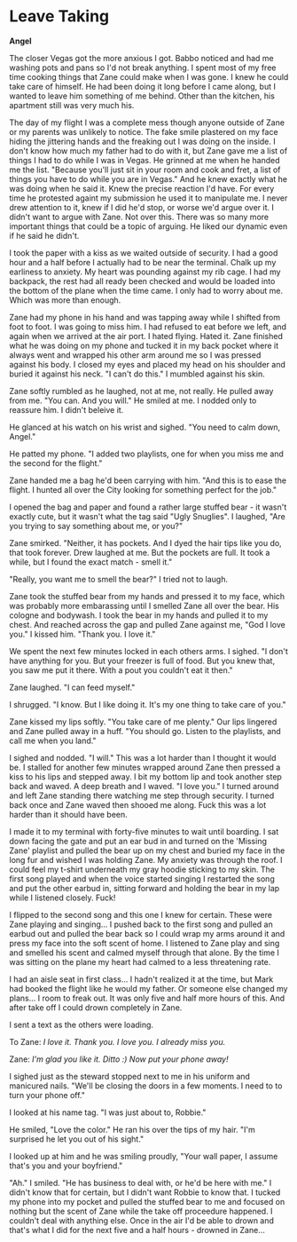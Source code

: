 # Leave Taking

**Angel**

The closer Vegas got the more anxious I got.  Babbo noticed and had me washing pots and pans so I'd not break anything.  I spent most of my free time cooking things that Zane could make when I was gone.  I knew he could take care of himself.  He had been doing it long before I came along, but I wanted to leave him something of me behind.  Other than the kitchen, his apartment still was very much his.

The day of my flight I was a complete mess though anyone outside of Zane or my parents was unlikely to notice.  The fake smile plastered on my face hiding the jittering hands and the freaking out I was doing on the inside.  I don't know how much my father had to do with it, but Zane gave me a list of things I had to do while I was in Vegas.  He grinned at me when he handed me the list.  "Because you'll just sit in your room and cook and fret, a list of things you have to do while you are in Vegas."  And he knew exactly what he was doing when he said it.  Knew the precise reaction I'd have.  For every time he protested againt my submission he used it to manipulate me.  I never drew attention to it, knew if I did he'd stop, or worse we'd argue over it.  I didn't want to argue with Zane.  Not over this.  There was so many more important things that could be a topic of arguing.  He liked our dynamic even if he said he didn't.

I took the paper with a kiss as we waited outside of security.  I had a good hour and a half before I actually had to be near the terminal.  Chalk up my earliness to anxiety.  My heart was pounding against my rib cage.  I had my backpack, the rest had all ready been checked and would be loaded into the bottom of the plane when the time came.  I only had to worry about me.  Which was more than enough.

Zane had my phone in his hand and was tapping away while I shifted from foot to foot.  I was going to miss him.  I had refused to eat before we left, and again when we arrived at the air port.  I hated flying.  Hated it.  Zane finished what he was doing on my phone and tucked it in my back pocket where it always went and wrapped his other arm around me so I was pressed against his body.  I closed my eyes and placed my head on his shoulder and buried it against his neck.  "I can't do this."  I mumbled against his skin.

Zane softly rumbled as he laughed, not at me, not really.  He pulled away from me.  "You can.  And you will."  He smiled at me.  I nodded only to reassure him.  I didn't beleive it.

He glanced at his watch on his wrist and sighed.  "You need to calm down, Angel."

He patted my phone.  "I added two playlists, one for when you miss me and the second for the flight."

Zane handed me a bag he'd been carrying with him.  "And this is to ease the flight.  I hunted all over the City looking for something perfect for the job."

I opened the bag and paper and found a rather large stuffed bear - it wasn't exactly cute, but it wasn't what the tag said "Ugly Snuglies".  I laughed, "Are you trying to say something about me, or you?"

Zane smirked.  "Neither, it has pockets.  And I dyed the hair tips like you do, that took forever.  Drew laughed at me.  But the pockets are full.  It took a while, but I found the exact match - smell it."

"Really, you want me to smell the bear?"  I tried not to laugh.

Zane took the stuffed bear from my hands and pressed it to my face, which was probably more embarassing until I smelled Zane all over the bear.  His cologne and bodywash.  I took the bear in my hands and pulled it to my chest.  And reached across the gap and pulled Zane against me, "God I love you."  I kissed him.  "Thank you. I love it."

We spent the next few minutes locked in each others arms.  I sighed.  "I don't have anything for you.  But your freezer is full of food.  But you knew that, you saw me put it there.  With a pout you couldn't eat it then."

Zane laughed.  "I can feed myself."

I shrugged.  "I know.  But I like doing it.  It's my one thing to take care of you."

Zane kissed my lips softly.  "You take care of me plenty."  Our lips lingered and Zane pulled away in a huff.  "You should go.  Listen to the playlists, and call me when you land."

I sighed and nodded.  "I will."  This was a lot harder than I thought it would be.  I stalled for another few minutes wrapped around Zane then pressed a kiss to his lips and stepped away.  I bit my bottom lip and took another step back and waved.  A deep breath and I waved. "I love you."  I turned around and left Zane standing there watching me step through security.  I turned back once and Zane waved then shooed me along.   Fuck this was a lot harder than it should have been.

I made it to my terminal with forty-five minutes to wait until boarding.  I sat down facing the gate and put an ear bud in and turned on the 'Missing Zane' playlist and pulled the bear up on my chest and buried my face in the long fur and wished I was holding Zane.  My anxiety was through the roof.  I could feel my t-shirt underneath my gray hoodie sticking to my skin.  The first song played and when the voice started singing I restarted the song and put the other earbud in, sitting forward and holding the bear in my lap while I listened closely.  Fuck!

I flipped to the second song and this one I knew for certain.  These were Zane playing and singing...  I pushed back to the first song and pulled an earbud out and pulled the bear back so I could wrap my arms around it and press my face into the soft scent of home.  I listened to Zane play and sing and smelled his scent and calmed myself through that alone.  By the time I was sitting on the plane my heart had calmed to a less threatening rate.

I had an aisle seat in first class... I hadn't realized it at the time, but Mark had booked the flight like he would my father.  Or someone else changed my plans...  I room to freak out.  It was only five and half more hours of this.  And after take off I could drown completely in Zane.

I sent a text as the others were loading.

To Zane: _I love it.  Thank you.  I love you.  I already miss you._

Zane: _I'm glad you like it.  Ditto :) Now put your phone away!_

I sighed just as the steward stopped next to me in his uniform and manicured nails.  "We'll be closing the doors in a few moments.  I need to to turn your phone off."

I looked at his name tag.  "I was just about to, Robbie."

He smiled, "Love the color."  He ran his over the tips of my hair.  "I'm surprised he let you out of his sight."

I looked up at him and he was smiling proudly, "Your wall paper, I assume that's you and your boyfriend."

"Ah."  I smiled.  "He has business to deal with, or he'd be here with me."  I didn't know that for certain, but I didn't want Robbie to know that. I tucked my phone into my pocket and pulled the stuffed bear to me and focused on nothing but the scent of Zane while the take off proceedure happened.  I couldn't deal with anything else.  Once in the air I'd be able to drown and that's what I did for the next five and a half hours - drowned in Zane...